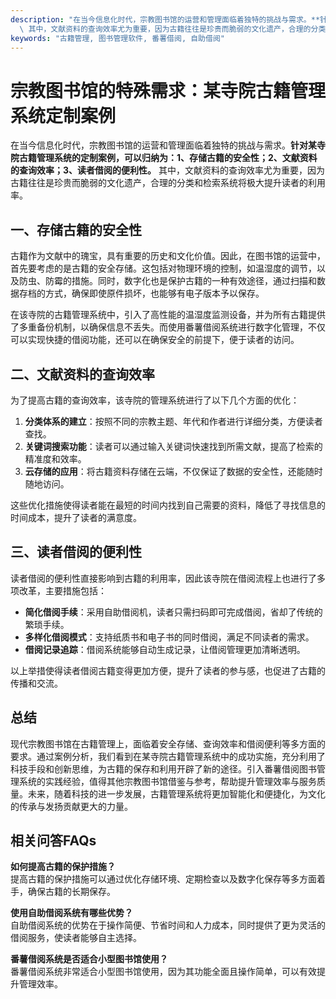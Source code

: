 ```yaml
---
description: "在当今信息化时代，宗教图书馆的运营和管理面临着独特的挑战与需求。**针对某寺院古籍管理系统的定制案例，可以归纳为：1、存储古籍的安全性；2、文献资料的查询效率；3、读者借阅的便利性。**\
  \ 其中，文献资料的查询效率尤为重要，因为古籍往往是珍贵而脆弱的文化遗产，合理的分类和检索系统将极大提升读者的利用率。"
keywords: "古籍管理, 图书管理软件, 番薯借阅, 自助借阅"
---
```

# 宗教图书馆的特殊需求：某寺院古籍管理系统定制案例

在当今信息化时代，宗教图书馆的运营和管理面临着独特的挑战与需求。**针对某寺院古籍管理系统的定制案例，可以归纳为：1、存储古籍的安全性；2、文献资料的查询效率；3、读者借阅的便利性。** 其中，文献资料的查询效率尤为重要，因为古籍往往是珍贵而脆弱的文化遗产，合理的分类和检索系统将极大提升读者的利用率。

## 一、存储古籍的安全性

古籍作为文献中的瑰宝，具有重要的历史和文化价值。因此，在图书馆的运营中，首先要考虑的是古籍的安全存储。这包括对物理环境的控制，如温湿度的调节，以及防虫、防霉的措施。同时，数字化也是保护古籍的一种有效途径，通过扫描和数据存档的方式，确保即使原件损坏，也能够有电子版本予以保存。

在该寺院的古籍管理系统中，引入了高性能的温湿度监测设备，并为所有古籍提供了多重备份机制，以确保信息不丢失。而使用番薯借阅系统进行数字化管理，不仅可以实现快捷的借阅功能，还可以在确保安全的前提下，便于读者的访问。

## 二、文献资料的查询效率

为了提高古籍的查询效率，该寺院的管理系统进行了以下几个方面的优化：

1. **分类体系的建立**：按照不同的宗教主题、年代和作者进行详细分类，方便读者查找。
2. **关键词搜索功能**：读者可以通过输入关键词快速找到所需文献，提高了检索的精准度和效率。
3. **云存储的应用**：将古籍资料存储在云端，不仅保证了数据的安全性，还能随时随地访问。

这些优化措施使得读者能在最短的时间内找到自己需要的资料，降低了寻找信息的时间成本，提升了读者的满意度。

## 三、读者借阅的便利性

读者借阅的便利性直接影响到古籍的利用率，因此该寺院在借阅流程上也进行了多项改革，主要措施包括：

- **简化借阅手续**：采用自助借阅机，读者只需扫码即可完成借阅，省却了传统的繁琐手续。
- **多样化借阅模式**：支持纸质书和电子书的同时借阅，满足不同读者的需求。
- **借阅记录追踪**：借阅系统能够自动生成记录，让借阅管理更加清晰透明。

以上举措使得读者借阅古籍变得更加方便，提升了读者的参与感，也促进了古籍的传播和交流。

## 总结

现代宗教图书馆在古籍管理上，面临着安全存储、查询效率和借阅便利等多方面的要求。通过案例分析，我们看到在某寺院古籍管理系统中的成功实施，充分利用了科技手段和创新思维，为古籍的保存和利用开辟了新的途径。引入番薯借阅图书管理系统的实践经验，值得其他宗教图书馆借鉴与参考，帮助提升管理效率与服务质量。未来，随着科技的进一步发展，古籍管理系统将更加智能化和便捷化，为文化的传承与发扬贡献更大的力量。

## 相关问答FAQs

**如何提高古籍的保护措施？**  
提高古籍的保护措施可以通过优化存储环境、定期检查以及数字化保存等多方面着手，确保古籍的长期保存。

**使用自助借阅系统有哪些优势？**  
自助借阅系统的优势在于操作简便、节省时间和人力成本，同时提供了更为灵活的借阅服务，使读者能够自主选择。

**番薯借阅系统是否适合小型图书馆使用？**  
番薯借阅系统非常适合小型图书馆使用，因为其功能全面且操作简单，可以有效提升管理效率。
